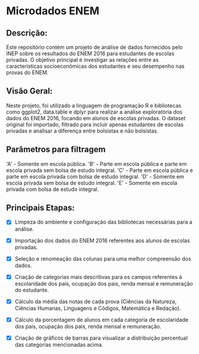 # Microdados ENEM

## Descrição:
Este repositório contém um projeto de análise de dados fornecidos pelo INEP sobre os resultados do ENEM 2016 para estudantes de escolas privadas. O objetivo principal é investigar as relações entre as características socioeconômicas dos estudantes e seu desempenho nas provas do ENEM.

## Visão Geral:
Neste projeto, foi utilizado a linguagem de programação R e bibliotecas como ggplot2, data.table e dplyr para realizar a análise exploratória dos dados do ENEM 2016, focando em alunos de escolas privadas. O dataset original foi importado, filtrado para incluir apenas estudantes de escolas privadas e analisar a diferença entre bolsistas e não bolsistas.

## Parâmetros para filtragem 
'A' - Somente em escola pública.
'B' - Parte em escola pública e parte em escola privada sem bolsa de estudo integral.
'C' - Parte em escola pública e parte em escola privada com bolsa de estudo integral.
'D' - Somente em escola privada sem bolsa de estudo integral.
'E' - Somente em escola privada com bolsa de estudo integral.

## Principais Etapas:
- [x] Limpeza do ambiente e configuração das bibliotecas necessárias para a análise.
- [x] Importação dos dados do ENEM 2016 referentes aos alunos de escolas privadas.
- [x] Seleção e renomeação das colunas para uma melhor compreensão dos dados.
- [x] Criação de categorias mais descritivas para os campos referentes à escolaridade dos pais, ocupação dos pais, renda mensal e remuneração do estudante.
- [x] Cálculo da média das notas de cada prova (Ciências da Natureza, Ciências Humanas, Linguagens e Códigos, Matemática e Redação).
- [x] Cálculo da porcentagem de alunos em cada categoria de escolaridade dos pais, ocupação dos pais, renda mensal e remuneração.
- [x] Criação de gráficos de barras para visualizar a distribuição percentual das categorias mencionadas acima.

